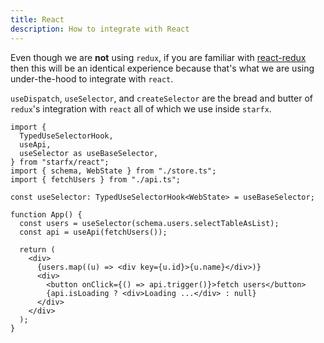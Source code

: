 ```yaml
---
title: React
description: How to integrate with React
---
```


Even though we are **not** using `redux`, if you are familiar with
[react-redux](https://react-redux.js.org) then this will be an identical
experience because that's what we are using under-the-hood to integrate with
`react`.

`useDispatch`, `useSelector`, and `createSelector` are the bread and butter of
`redux`'s integration with `react` all of which we use inside `starfx`.

```tsx
import {
  TypedUseSelectorHook,
  useApi,
  useSelector as useBaseSelector,
} from "starfx/react";
import { schema, WebState } from "./store.ts";
import { fetchUsers } from "./api.ts";

const useSelector: TypedUseSelectorHook<WebState> = useBaseSelector;

function App() {
  const users = useSelector(schema.users.selectTableAsList);
  const api = useApi(fetchUsers());

  return (
    <div>
      {users.map((u) => <div key={u.id}>{u.name}</div>)}
      <div>
        <button onClick={() => api.trigger()}>fetch users</button>
        {api.isLoading ? <div>Loading ...</div> : null}
      </div>
    </div>
  );
}
```
